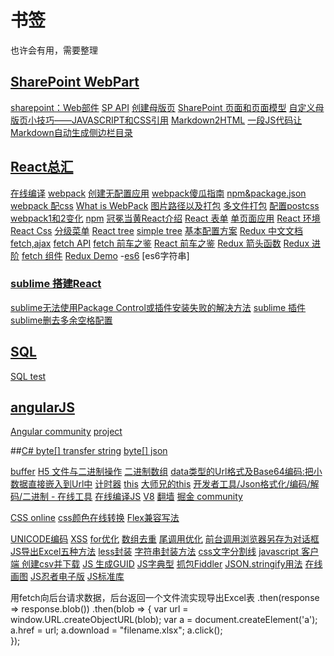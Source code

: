 # 书签  
也许会有用，需要整理
## [SharePoint WebPart](http://www.cnblogs.com/jianyus/p/3458374.html)
[sharepoint：Web部件](http://cnc.ucr.edu/sharepoint/webparts.html)
[SP API](https://msdn.microsoft.com/en-us/library/office/ee538683(v=office.14).aspx)
[创建母版页](http://www.voidcn.com/article/p-bycprrlk-nx.html)
[SharePoint 页面和页面模型](https://github.com/v-pazal/office_zh-cn_Solutions_TEST/edit/master/PnP-Guidance-master/articles/SharePoint-pages-and-the-page-model.md)
[自定义母版页小技巧——JAVASCRIPT和CSS引用](https://www.debugrun.com/a/iZK32jH.html)
[Markdown2HTML](http://gui.avepoint.net/)
[一段JS代码让Markdown自动生成侧边栏目录](https://www.jianshu.com/p/34c92cbd0aaf)


## [React总汇](http://www.360doc.com/content/16/1108/10/17722897_604827790.shtml)
[在线编译](https://codepen.io/rohan10/pen/qRqmjd)
[webpack](https://github.com/theJian/build-a-hn-front-page)
[创建无配置应用](https://reactjs.org/blog/2016/07/22/create-apps-with-no-configuration.html)
[webpack傻瓜指南](https://zhuanlan.zhihu.com/p/20367175)
[npm&package.json](https://segmentfault.com/a/1190000007624021)
[webpack 配css](https://www.jianshu.com/p/725740f68ea3)
[What is WebPack](https://www.jianshu.com/p/b95bbcfc590d)
[图片路径以及打包](http://www.cnblogs.com/ghost-xyx/p/5812902.html)
[多文件打包](http://www.cnblogs.com/sloong/p/5689162.html)
[配置postcss](https://segmentfault.com/q/1010000006987956)
[webpack1和2变化](https://doc.webpack-china.org/guides/migrating/)
[npm](https://juejin.im/post/59256b6f8d6d810058045336)
[冠冕当黄React介绍](http://www.cnblogs.com/clearyang/p/6899486.html)
[React 表单](https://discountry.github.io/react/docs/forms.html)
[单页面应用](https://www.w3cplus.com/react/creating-single-page-app-react-using-react-router.html)
[React 环境](https://www.w3cplus.com/react/setting-up-react-environment.html)
[React Css](http://blog.csdn.net/pcaxb/article/details/53896661)
[分级菜单](http://www.aichengxu.com/other/11156583.htm)
[React tree](http://blog.csdn.net/wp12345666666/article/details/66971352?locationNum=15&fps=1)
[simple tree](http://esprima.org/demo/parse.html#)
[基本配置方案](https://www.w3cplus.com/react/taming-react-setup.html)
[Redux 中文文档](http://cn.redux.js.org/)
[fetch,ajax](http://javascript.ruanyifeng.com/bom/ajax.html#toc27)
[fetch API](http://web.jobbole.com/84924/)
[fetch 前车之鉴](http://blog.csdn.net/whbwhb1/article/details/53322451)
[React 前车之鉴](http://web.jobbole.com/91075/)
[Redux ](https://github.com/kenberkeley/redux-simple-tutorial)
[箭头函数](http://blog.csdn.net/hacke2/article/details/40977081)
[Redux 进阶](https://github.com/kenberkeley/redux-simple-tutorial/blob/master/redux-advanced-tutorial.md)
[fetch 组件](https://github.com/Justin-lu/react-redux-antd/blob/master/src/utils/cFetch.js)
[Redux Demo](https://segmentfault.com/a/1190000005933397)
-[es6](http://web.jobbole.com/tag/es6/page/2/)
[es6字符串]

### [sublime 搭建React](http://blog.csdn.net/yczz/article/details/50469388)
[sublime无法使用Package Control或插件安装失败的解决方法](http://blog.csdn.net/freshlover/article/details/44261229/)
[sublime 插件](http://bubkoo.com/2014/01/04/sublime-text-3-plugins/)
[sublime删去多余空格配置](https://github.com/SublimeText/TrailingSpaces#deletion)

## [SQL](http://blog.knowsky.com/208115.htm)
[SQL test](https://segmentfault.com/a/1190000005933397)
## [angularJS](http://blog.csdn.net/u014737138/article/details/50017071)
[Angular community](http://www.angularjs.cn/A09C)
[project](https://eservice-rpg-stg.msf.gov.sg/MSFPortal/ECRM/Pages/Index/Index.aspx)

##[C# byte[] transfer string](http://www.cnblogs.com/zhoufleru/archive/2007/06/04/770864.html)
[byte[] json](https://bbs.csdn.net/topics/390963853)

[buffer](http://javascript.ruanyifeng.com/nodejs/buffer.html#toc14)
[H5 文件与二进制操作](http://www.cnblogs.com/jscode/archive/2013/04/27/3572239.html)
[二进制数组](http://javascript.ruanyifeng.com/stdlib/arraybuffer.html#toc11)
[data类型的Url格式及Base64编码:把小数据直接嵌入到Url中](http://www.makaidong.com/%E5%8D%9A%E5%AE%A2%E5%9B%AD%E7%9A%84/4208.shtml)
[计时器](http://www.w3cplus.com/javascript/javaScript-setInterval.html)
[this](http://web.jobbole.com/90295/)
[大师兄的this](http://www.cnblogs.com/moran1992/p/8515711.html)
[开发者工具/Json格式化/编码/解码/二进制 - 在线工具](http://www.ofmonkey.com/)
[在线编译JS](http://codepen.io/anon/pen/oXZaBY?editors=0011)
[V8](http://blog.crimx.com/2015/03/29/javascript-hoist-under-the-hood/)
[翻墙](https://plus.google.com/+GhostAssassin/posts/gLDd5iDDG1V)
[掘金 community](https://juejin.im/welcome/frontend)

[CSS online](http://css.doyoe.com/)
[css颜色在线转换](http://colorizer.org/)
[Flex兼容写法](https://www.cnblogs.com/iriszhang/p/6102524.html)

[UNICODE编码](http://blog.csdn.net/tectool/article/details/51577914)
[XSS](https://www.lvtao.net/dev/xss.html)
[for优化](http://www.jb51.net/article/30947.htm)
[数组去重](http://blog.csdn.net/sinat_17775997/article/details/73558160)
[尾调用优化](http://www.ruanyifeng.com/blog/2015/04/tail-call.html)
[前台调用浏览器另存为对话框](http://www.cnblogs.com/youuuu/archive/2012/11/02/2750914.html)
[JS导出Excel五种方法](http://blog.csdn.net/aa122273328/article/details/50388673)
[less封装](http://blog.csdn.net/zghome/article/details/28272347)
[字符串封装方法](http://www.cnblogs.com/yoainet/archive/2011/12/16/2290422.html)
[css文字分割线](http://www.daqianduan.com/example?pid=4258)
[javascript 客户端 创建csv并下载](http://blog.csdn.net/yuan882696yan/article/details/44489025)
[JS 生成GUID](http://www.cnblogs.com/snandy/p/3261754.html)
[JS字典型](http://blog.csdn.net/anialy/article/details/8295765)
[抓包Fiddler](http://www.cnblogs.com/mcho/p/3983028.html)
[JSON.stringify用法](https://segmentfault.com/a/1190000010846585)
[在线画图](https://www.draw.io/?splash=0)
[JS忍者电子版](http://yuedu.163.com/book_reader/ca925a455c20496fbb0347e695c6d817_4)
[JS标准库](https://developer.mozilla.org/zh-CN/docs/Web/JavaScript/Reference/Global_Objects)

用fetch向后台请求数据，后台返回一个文件流实现导出Excel表
  .then(response => response.blob())
        .then(blob => {
            var url = window.URL.createObjectURL(blob);
            var a = document.createElement('a');
            a.href = url;
            a.download = "filename.xlsx";
            a.click();                    
        });

